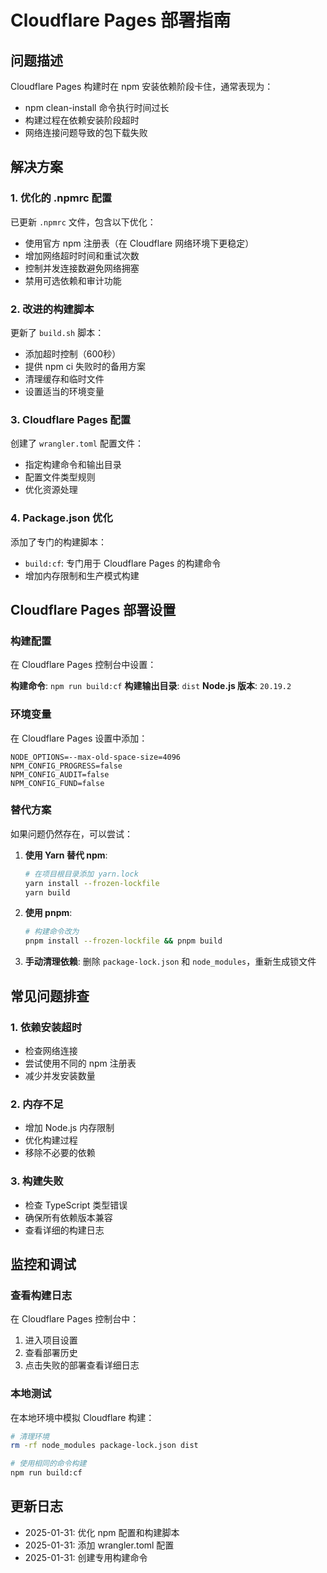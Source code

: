 # Cloudflare Pages 部署指南

## 问题描述
Cloudflare Pages 构建时在 npm 安装依赖阶段卡住，通常表现为：
- npm clean-install 命令执行时间过长
- 构建过程在依赖安装阶段超时
- 网络连接问题导致的包下载失败

## 解决方案

### 1. 优化的 .npmrc 配置
已更新 `.npmrc` 文件，包含以下优化：
- 使用官方 npm 注册表（在 Cloudflare 网络环境下更稳定）
- 增加网络超时时间和重试次数
- 控制并发连接数避免网络拥塞
- 禁用可选依赖和审计功能

### 2. 改进的构建脚本
更新了 `build.sh` 脚本：
- 添加超时控制（600秒）
- 提供 npm ci 失败时的备用方案
- 清理缓存和临时文件
- 设置适当的环境变量

### 3. Cloudflare Pages 配置
创建了 `wrangler.toml` 配置文件：
- 指定构建命令和输出目录
- 配置文件类型规则
- 优化资源处理

### 4. Package.json 优化
添加了专门的构建脚本：
- `build:cf`: 专门用于 Cloudflare Pages 的构建命令
- 增加内存限制和生产模式构建

## Cloudflare Pages 部署设置

### 构建配置
在 Cloudflare Pages 控制台中设置：

**构建命令**: `npm run build:cf`
**构建输出目录**: `dist`
**Node.js 版本**: `20.19.2`

### 环境变量
在 Cloudflare Pages 设置中添加：
```
NODE_OPTIONS=--max-old-space-size=4096
NPM_CONFIG_PROGRESS=false
NPM_CONFIG_AUDIT=false
NPM_CONFIG_FUND=false
```

### 替代方案
如果问题仍然存在，可以尝试：

1. **使用 Yarn 替代 npm**:
   ```bash
   # 在项目根目录添加 yarn.lock
   yarn install --frozen-lockfile
   yarn build
   ```

2. **使用 pnpm**:
   ```bash
   # 构建命令改为
   pnpm install --frozen-lockfile && pnpm build
   ```

3. **手动清理依赖**:
   删除 `package-lock.json` 和 `node_modules`，重新生成锁文件

## 常见问题排查

### 1. 依赖安装超时
- 检查网络连接
- 尝试使用不同的 npm 注册表
- 减少并发安装数量

### 2. 内存不足
- 增加 Node.js 内存限制
- 优化构建过程
- 移除不必要的依赖

### 3. 构建失败
- 检查 TypeScript 类型错误
- 确保所有依赖版本兼容
- 查看详细的构建日志

## 监控和调试

### 查看构建日志
在 Cloudflare Pages 控制台中：
1. 进入项目设置
2. 查看部署历史
3. 点击失败的部署查看详细日志

### 本地测试
在本地环境中模拟 Cloudflare 构建：
```bash
# 清理环境
rm -rf node_modules package-lock.json dist

# 使用相同的命令构建
npm run build:cf
```

## 更新日志
- 2025-01-31: 优化 npm 配置和构建脚本
- 2025-01-31: 添加 wrangler.toml 配置
- 2025-01-31: 创建专用构建命令
